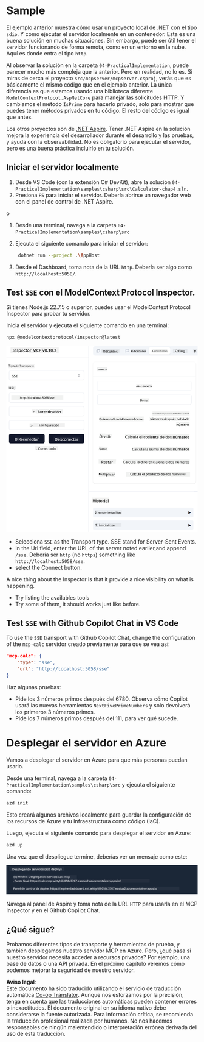 <!--
CO_OP_TRANSLATOR_METADATA:
{
  "original_hash": "5020a3e1a1c7f30c00f9e37f1fa208e3",
  "translation_date": "2025-05-16T15:40:24+00:00",
  "source_file": "04-PracticalImplementation/samples/csharp/README.md",
  "language_code": "es"
}
-->
# Sample

El ejemplo anterior muestra cómo usar un proyecto local de .NET con el tipo `sdio`. Y cómo ejecutar el servidor localmente en un contenedor. Esta es una buena solución en muchas situaciones. Sin embargo, puede ser útil tener el servidor funcionando de forma remota, como en un entorno en la nube. Aquí es donde entra el tipo `http`.

Al observar la solución en la carpeta `04-PracticalImplementation`, puede parecer mucho más compleja que la anterior. Pero en realidad, no lo es. Si miras de cerca el proyecto `src/mcpserver/mcpserver.csproj`, verás que es básicamente el mismo código que en el ejemplo anterior. La única diferencia es que estamos usando una biblioteca diferente `ModelContextProtocol.AspNetCore` para manejar las solicitudes HTTP. Y cambiamos el método `IsPrime` para hacerlo privado, solo para mostrar que puedes tener métodos privados en tu código. El resto del código es igual que antes.

Los otros proyectos son de [.NET Aspire](https://learn.microsoft.com/dotnet/aspire/get-started/aspire-overview). Tener .NET Aspire en la solución mejora la experiencia del desarrollador durante el desarrollo y las pruebas, y ayuda con la observabilidad. No es obligatorio para ejecutar el servidor, pero es una buena práctica incluirlo en tu solución.

## Iniciar el servidor localmente

1. Desde VS Code (con la extensión C# DevKit), abre la solución `04-PracticalImplementation\samples\csharp\src\Calculator-chap4.sln`.
2. Presiona `F5` para iniciar el servidor. Debería abrirse un navegador web con el panel de control de .NET Aspire.

o

1. Desde una terminal, navega a la carpeta `04-PracticalImplementation\samples\csharp\src`
2. Ejecuta el siguiente comando para iniciar el servidor:
   ```bash
    dotnet run --project .\AppHost
   ```

3. Desde el Dashboard, toma nota de la URL `http`. Debería ser algo como `http://localhost:5058/`.

## Test `SSE` con el ModelContext Protocol Inspector.

Si tienes Node.js 22.7.5 o superior, puedes usar el ModelContext Protocol Inspector para probar tu servidor.

Inicia el servidor y ejecuta el siguiente comando en una terminal:

```bash
npx @modelcontextprotocol/inspector@latest
```

![MCP Inspector](../../../../../translated_images/mcp_inspector.04f7b6d01dd7e8406faefeda83afcd9f608052c840bf53153a6d267c582d4d66.es.png)

- Selecciona `SSE` as the Transport type. SSE stand for Server-Sent Events. 
- In the Url field, enter the URL of the server noted earlier,and append `/sse`. Debería ser `http` (no `https`) something like `http://localhost:5058/sse`.
- select the Connect button.

A nice thing about the Inspector is that it provide a nice visibility on what is happening.

- Try listing the availables tools
- Try some of them, it should works just like before.


## Test `SSE` with Github Copilot Chat in VS Code

To use the `SSE` transport with Github Copilot Chat, change the configuration of the `mcp-calc` servidor creado previamente para que se vea así:

```json
"mcp-calc": {
    "type": "sse",
    "url": "http://localhost:5058/sse"
}
```

Haz algunas pruebas:
- Pide los 3 números primos después del 6780. Observa cómo Copilot usará las nuevas herramientas `NextFivePrimeNumbers` y solo devolverá los primeros 3 números primos.
- Pide los 7 números primos después del 111, para ver qué sucede.

# Desplegar el servidor en Azure

Vamos a desplegar el servidor en Azure para que más personas puedan usarlo.

Desde una terminal, navega a la carpeta `04-PracticalImplementation\samples\csharp\src` y ejecuta el siguiente comando:

```bash
azd init
```

Esto creará algunos archivos localmente para guardar la configuración de los recursos de Azure y tu Infraestructura como código (IaC).

Luego, ejecuta el siguiente comando para desplegar el servidor en Azure:

```bash
azd up
```

Una vez que el despliegue termine, deberías ver un mensaje como este:

![Azd deployment success](../../../../../translated_images/chap4-azd-deploy-success.34ef14f18ebe8db8e5eeb51e939968e6b3095a198fa1aebbded8d1d595c6e405.es.png)

Navega al panel de Aspire y toma nota de la URL `HTTP` para usarla en el MCP Inspector y en el Github Copilot Chat.

## ¿Qué sigue?

Probamos diferentes tipos de transporte y herramientas de prueba, y también desplegamos nuestro servidor MCP en Azure. Pero, ¿qué pasa si nuestro servidor necesita acceder a recursos privados? Por ejemplo, una base de datos o una API privada. En el próximo capítulo veremos cómo podemos mejorar la seguridad de nuestro servidor.

**Aviso legal**:  
Este documento ha sido traducido utilizando el servicio de traducción automática [Co-op Translator](https://github.com/Azure/co-op-translator). Aunque nos esforzamos por la precisión, tenga en cuenta que las traducciones automáticas pueden contener errores o inexactitudes. El documento original en su idioma nativo debe considerarse la fuente autorizada. Para información crítica, se recomienda la traducción profesional realizada por humanos. No nos hacemos responsables de ningún malentendido o interpretación errónea derivada del uso de esta traducción.